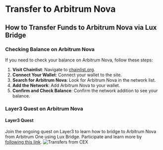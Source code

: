 # Transfer to Arbitrum Nova

## How to Transfer Funds to Arbitrum Nova via Lux Bridge

### Checking Balance on Arbitrum Nova
If you need to check your balance on Arbitrum Nova, follow these steps:

1. **Visit Chainlist**: Navigate to [chainlist.org](https://chainlist.org).
2. **Connect Your Wallet**: Connect your wallet to the site.
3. **Search for Arbitrum Nova**: Look for Arbitrum Nova in the network list.
4. **Add the Network**: Add Arbitrum Nova to your wallet.
5. **Confirm and Check Balance**: Confirm the network addition to see your balance.

### Layer3 Quest on Arbitrum Nova

#### Layer3 Quest
Join the ongoing quest on Layer3 to learn how to bridge to Arbitrum Nova from Arbitrum One using Lux Bridge. Participate and learn more by [following this link](#).
![Transfers from CEX](l3.png)
